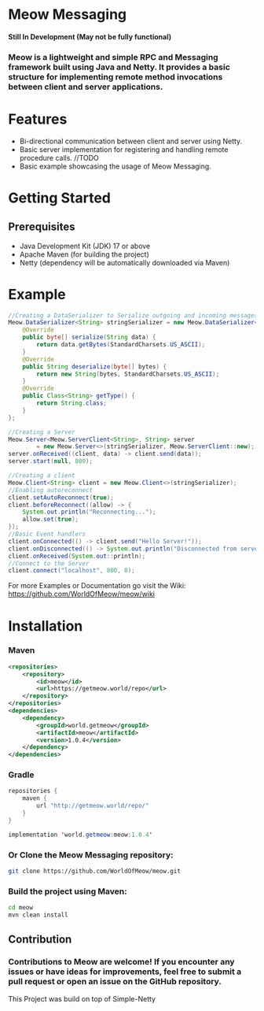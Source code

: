 # Meow Messaging
#### Still In Development (May not be fully functional)
### Meow is a lightweight and simple RPC and Messaging framework built using Java and Netty. It provides a basic structure for implementing remote method invocations between client and server applications.

# Features
* Bi-directional communication between client and server using Netty.
* Basic server implementation for registering and handling remote procedure calls. //TODO
* Basic example showcasing the usage of Meow Messaging.

# Getting Started
## Prerequisites
* Java Development Kit (JDK) 17 or above
* Apache Maven (for building the project)
* Netty (dependency will be automatically downloaded via Maven)

# Example
```java
//Creating a DataSerializer to Serialize outgoing and incoming messages.
Meow.DataSerializer<String> stringSerializer = new Meow.DataSerializer<>() {
    @Override
    public byte[] serialize(String data) {
        return data.getBytes(StandardCharsets.US_ASCII);
    }
    @Override
    public String deserialize(byte[] bytes) {
        return new String(bytes, StandardCharsets.US_ASCII);
    }
    @Override
    public Class<String> getType() {
        return String.class;
    }
};

//Creating a Server
Meow.Server<Meow.ServerClient<String>, String> server 
        = new Meow.Server<>(stringSerializer, Meow.ServerClient::new);
server.onReceived((client, data) -> client.send(data));
server.start(null, 800);

//Creating a client
Meow.Client<String> client = new Meow.Client<>(stringSerializer);
//Enabling autoreconnect
client.setAutoReconnect(true);
client.beforeReconnect((allow) -> {
    System.out.println("Reconnecting...");
    allow.set(true);
});
//Basic Event handlers
client.onConnected(() -> client.send("Hello Server!"));
client.onDisconnected(() -> System.out.println("Disconnected from server!"));
client.onReceived(System.out::println);
//Connect to the Server
client.connect("localhost", 800, 0);
```
For more Examples or Documentation go visit the Wiki: https://github.com/WorldOfMeow/meow/wiki

# Installation
### Maven
```xml
<repositories>
    <repository>
        <id>meow</id>
        <url>https://getmeow.world/repo</url>
    </repository>
</repositories>
<dependencies>
    <dependency>
        <groupId>world.getmeow</groupId>
        <artifactId>meow</artifactId>
        <version>1.0.4</version>
    </dependency>
</dependencies>
```
### Gradle
```java
repositories {
    maven {
        url "http://getmeow.world/repo/"
    }
}

implementation 'world.getmeow:meow:1.0.4'
```
### Or Clone the Meow Messaging repository:
```bash
git clone https://github.com/WorldOfMeow/meow.git
```
### Build the project using Maven:
```bash 
cd meow
mvn clean install
```

## Contribution
### Contributions to Meow are welcome! If you encounter any issues or have ideas for improvements, feel free to submit a pull request or open an issue on the GitHub repository.

This Project was build on top of Simple-Netty
